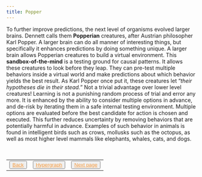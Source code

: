 ```yaml
---
title: Popper
---
```

To further improve predictions, the next level of organisms evolved larger brains. Dennett calls them **Popperian** creatures, after Austrian philosopher Karl Popper. A larger brain can do all manner of interesting things, but specifically it enhances predictions by doing something unique. A larger brain allows Popperian creatures to build a virtual environment. This **sandbox-of-the-mind** is a testing ground for causal patterns. It allows these creatures to look before they leap. They can pre-test multiple behaviors inside a virtual world and make predictions about which behavior yields the best result. As Karl Popper once put it, these creatures let “_their hypotheses die in their stead._” Not a trivial advantage over lower level creatures! Learning is not a punishing random process of trial and error any more. It is enhanced by the ability to consider multiple options in advance, and de-risk by iterating them in a safe internal testing environment. Multiple options are evaluated before the best candidate for action is chosen and executed. This further reduces uncertainty by removing behaviors that are potentially harmful in advance. Examples of such behavior in animals is found in intelligent birds such as crows, mollusks such as the octopus, as well as most higher level mammals like elephants, whales, cats, and dogs.

<table> 
  <tr>  
    <td><button type="button"><a href="/skinner" style="color: #f5993d">Back</a></button></td>  
    <td><button type="button"><a href="/hypergraph" style="color: #f5993d">Hypergraph</a></button></td>   
    <td><button type="button"><a href="/gregory" style="color: #f5993d">Next page</a></button> </td>  
  </tr>   
</table>
